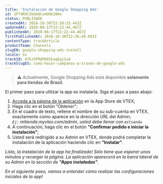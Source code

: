 ```yaml
---
title: 'Instalación de Google Shopping Ads'
id: 1FT4KHCSbGmQCsmUQk286w
status: PUBLISHED
createdAt: 2018-10-30T22:20:23.443Z
updatedAt: 2020-08-17T22:22:44.467Z
publishedAt: 2020-08-17T22:22:44.467Z
firstPublishedAt: 2018-10-30T22:36:49.683Z
contentType: trackArticle
productTeam: Channels
slugEN: google-shopping-ads-install
locale: es
trackId: 47kz5PRQPK0IEaqGqiIuA
trackSlugES: como-hacer-campanas-a-traves-de-google-ads
---
```


>⚠️ Actualmente, Google Shopping Ads está disponible **solamente para tiendas de Brasil.**

El primer paso para utilizar la app es instalarla. Siga el paso a paso abajo:

1. [Acceda a la página de la aplicación](https://apps.vtex.com/vtex-google-shopping/p) en la App Store de VTEX;
2. Haga clic en el botón "Obtener";
3. En el cuadro de texto, rellene el nombre de su sub-cuenta en VTEX, exactamente como aparece en la dirección URL del Admin;
<br/>_`Ej:` mitienda.myvtex.com/admin, usted debe llenar con `mitienda`_
4. A continuación, haga clic en el botón __"Confirmar pedido e iniciar la instalación"__;
5. Usted será redirigido a su Admin en VTEX, donde podrá completar la instalación de la aplicación haciendo clic en __"Instalar"__.

*Listo, la instalación de la app ha finalizado! Sólo tiene que esperar unos minutos y recargar la página. La aplicación aparecerá en la barra lateral de su Admin en la sección de __"Apps instaladas"__.*

*En el siguiente paso, vamos a entender cómo realizar las configuraciones iniciales de la app!*
